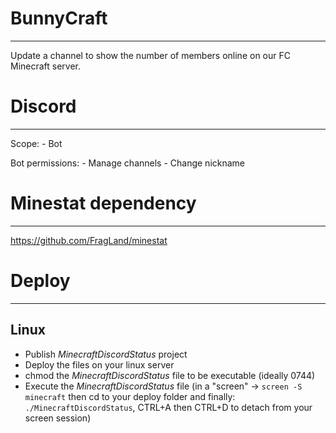 # BunnyCraft
------------
Update a channel to show the number of members online on our FC Minecraft server.

# Discord
---------

Scope:
	- Bot

Bot permissions:
	- Manage channels
	- Change nickname

# Minestat dependency
---------------------
https://github.com/FragLand/minestat

# Deploy
--------

## Linux

- Publish *MinecraftDiscordStatus* project
- Deploy the files on your linux server
- chmod the *MinecraftDiscordStatus* file to be executable (ideally 0744)
- Execute the *MinecraftDiscordStatus* file (in a "screen" -> `screen -S minecraft` then cd to your deploy folder and finally: `./MinecraftDiscordStatus`, CTRL+A then CTRL+D to detach from your screen session)
